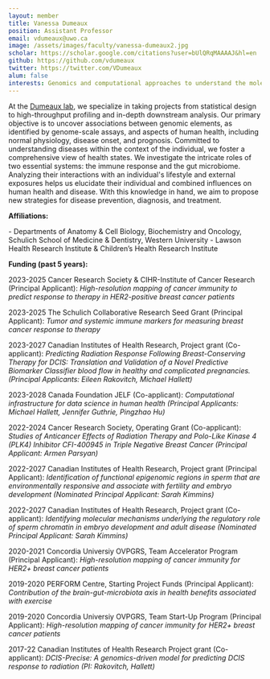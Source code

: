 ```yaml
---
layout: member
title: Vanessa Dumeaux 
position: Assistant Professor
email: vdumeaux@uwo.ca
image: /assets/images/faculty/vanessa-dumeaux2.jpg
scholar: https://scholar.google.com/citations?user=bUlQRqMAAAAJ&hl=en
github: https://github.com/vdumeaux
twitter: https://twitter.com/VDumeaux
alum: false
interests: Genomics and computational approaches to understand the molecular aspects of human physiology and disease incidence/prognosis in the context of the individual (e.g. immune response, microbiome).
---
```


At the [Dumeaux lab](https://lab-dumeaux.science/), we specialize in taking projects from statistical design to high-throughput profiling and in-depth downstream analysis. Our primary objective is to uncover associations between genomic elements, as identified by genome-scale assays, and aspects of human health, including normal physiology, disease onset, and prognosis. Committed to understanding diseases within the context of the individual, we foster a comprehensive view of health states. We investigate the intricate roles of two essential systems: the immune response and the gut microbiome.  Analyzing their interactions with an individual's lifestyle and external exposures helps us elucidate their individual and combined influences on human health and disease. With this knowledge in hand, we aim to propose new strategies for disease prevention, diagnosis, and treatment.


<p style="text-align: justify;"><strong>Affiliations:</strong></p>
- Departments of Anatomy & Cell Biology, Biochemistry and Oncology, Schulich School of Medicine & Dentistry, Western University
- Lawson Health Research Institute & Children’s Health Research Institute


<p style="text-align: justify;"><strong>Funding (past 5 years):</strong></p>
<p>2023-2025 Cancer Research Society & CIHR-Institute of Cancer Research (Principal Applicant): <em>High-resolution mapping of cancer immunity to predict response to therapy in HER2-positive breast cancer patients</em></p>
<p>2023-2025 The Schulich Collaborative Research Seed Grant (Principal Applicant): <em>Tumor and systemic immune markers for measuring breast cancer response to therapy</em></p>
<p>2023-2027 Canadian Institutes of Health Research, Project grant (Co-applicant): <em>Predicting Radiation Response Following Breast-Conserving Therapy for DCIS: Translation and Validation of a Novel Predictive Biomarker Classifier blood flow in healthy and complicated pregnancies. (Principal Applicants: Eileen Rakovitch, Michael Hallett)</em></p>
<p>2023-2028 Canada Foundation JELF (Co-applicant): <em>Computational infrastructure for data science in human health (Principal Applicants: Michael Hallett, Jennifer Guthrie, Pingzhao Hu)</em></p>
<p>2022-2024 Cancer Research Society, Operating Grant (Co-applicant): <em>Studies of Anticancer Effects of Radiation Therapy and Polo-Like Kinase 4 (PLK4) Inhibitor CFI-400945 in Triple Negative Breast Cancer (Principal Applicant: Armen Parsyan)</em></p>
<p>2022-2027 Canadian Institutes of Health Research, Project grant (Principal Applicant): <em>Identification of functional epigenomic regions in sperm that are environmentally responsive and associate with fertility and embryo development (Nominated Principal Applicant: Sarah Kimmins)</em></p>
<p>2022-2027 Canadian Institutes of Health Research, Project grant (Co-applicant): <em>Identifying molecular mechanisms underlying the regulatory role of sperm chromatin in embryo development and adult disease (Nominated Principal Applicant: Sarah Kimmins)</em></p>
<p>2020-2021 Concordia Universiy OVPGRS, Team Accelerator Program (Principal Applicant): <em>High-resolution mapping of cancer immunity for HER2+ breast cancer patients</em></p>
<p>2019-2020 PERFORM Centre, Starting Project Funds (Principal Applicant): <em>Contribution of the brain-gut-microbiota axis in health benefits associated with exercise</em></p>
<p>2019-2020 Concordia Universiy OVPGRS, Team Start-Up Program (Principal Applicant): <em>High-resolution mapping of cancer immunity for HER2+ breast cancer patients</em></p>
<p>2017-22 Canadian Institutes of Health Research Project grant (Co-applicant): <em>DCIS-Precise: A genomics-driven model for predicting DCIS response to radiation (PI: Rakovitch, Hallett)</em></p>

